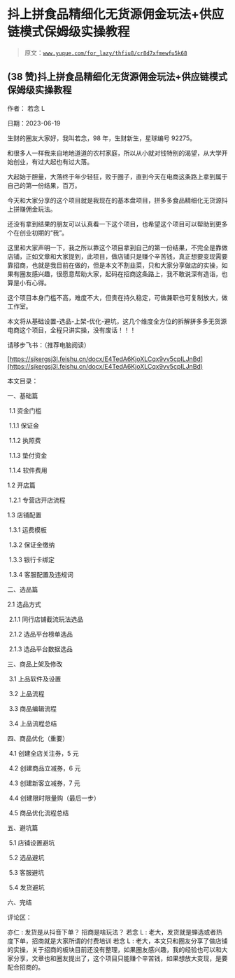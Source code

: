 # 抖上拼食品精细化无货源佣金玩法+供应链模式保姆级实操教程

> 原文：[`www.yuque.com/for_lazy/thfiu8/cr8d7xfmewfu5k68`](https://www.yuque.com/for_lazy/thfiu8/cr8d7xfmewfu5k68)



## (38 赞)抖上拼食品精细化无货源佣金玩法+供应链模式保姆级实操教程 

作者： 若念 L 

日期：2023-06-19 

生财的圈友大家好，我叫若念，98 年，生财新生，星球编号 92275。 

和很多人一样我来自地地道道的农村家庭，所以从小就对钱特别的渴望，从大学开始创业，有过大起也有过大落。 

大起始于胆量，大落终于年少轻狂，败于圈子，直到今天在电商这条路上拿到属于自己的第一份结果，百万。 

今天和大家分享的这个项目就是我现在的基本盘项目，拼多多食品精细化无货源抖上拼赚佣金玩法。 

还没有拿到结果的朋友可以认真看一下这个项目，也希望这个项目可以帮助到更多个在创业初期的“我”。 

这里和大家声明一下，我之所以靠这个项目拿到自己的第一份结果，不完全是靠做店铺，正如文章和大家提到，此项目，做店铺只是赚个辛苦钱，真正想要变现需要靠招商，也就是我目前在做的，但是本文不割韭菜，只和大家分享做店的实操，如果有圈友感兴趣，很愿意帮助大家，起码在招商这条路上，我不敢说深有造诣，也算是小有心得。 

这个项目本身门槛不高，难度不大，但贵在持久稳定，可做兼职也可复制放大，做工作室。 

本文将从基础设置-选品-上架-优化-避坑，这几个维度全方位的拆解拼多多无货源电商这个项目，全程只讲实操，没有废话！！！ 

请移步飞书：（推荐电脑阅读） 

[https://sjkergsj3l.feishu.cn/docx/E4TedA6KjoXLCqx9vv5cpILJnBd](https://sjkergsj3l.feishu.cn/docx/E4TedA6KjoXLCqx9vv5cpILJnBd) 

本文目录： 

一、基础篇 

 1.1 资金门槛 

 1.1.1 保证金 

 1.1.2 执照费 

 1.1.3 垫付资金 

 1.1.4 软件费用 

1.2 开店篇 

 1.2.1 专营店开店流程 

1.3 店铺配置 

 1.3.1 运费模板 

 1.3.2 保证金缴纳 

 1.3.3 银行卡绑定 

 1.3.4 客服配置及违规词 

二、选品篇 

2.1 选品方式 

 2.1.1 同行店铺截流玩法选品 

 2.1.2 选品平台榜单选品 

 2.1.3 选品平台数据选品 

三、商品上架及修改 

 3.1 上品软件及设置 

 3.2 上品流程 

 3.3 商品编辑流程 

 3.4 上品流程总结 

四、商品优化（重要） 

 4.1 创建全店关注券，5 元 

 4.2 创建商品立减券，6 元 

 4.3 创建新客立减券，7 元 

 4.4 创建限时限量购（最后一步） 

 4.5 商品优化流程总结 

五、避坑篇 

 5.1 店铺设置避坑 

 5.2 选品避坑 

 5.3 客服避坑 

 5.4 发货避坑 

六、完结 

评论区： 

亦仁 : 发货是从抖音下单？ 招商是啥玩法？ 若念 L : 老大，发货就是蝉选或者热度下单，招商就是大家所谓的付费培训 若念 L : 老大，本文只和圈友分享了做店铺的实操，关于招商的板块目前还没有整理，如果圈友感兴趣，我的经验也可以和大家分享，文章也和圈友提出了，这个项目只能赚个辛苦钱，如果想放大变现，是要配合招商的。